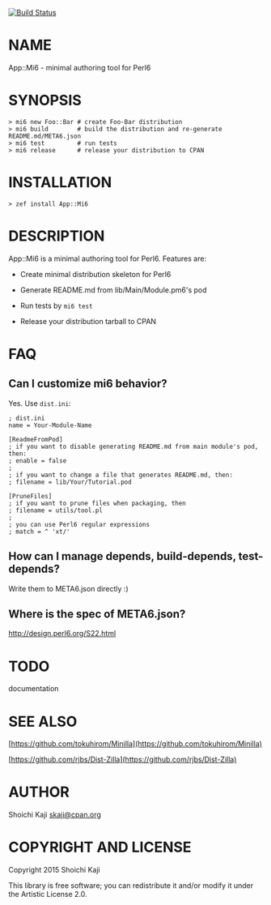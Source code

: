 [![Build Status](https://travis-ci.org/skaji/mi6.svg?branch=master)](https://travis-ci.org/skaji/mi6)

NAME
====

App::Mi6 - minimal authoring tool for Perl6

SYNOPSIS
========

    > mi6 new Foo::Bar # create Foo-Bar distribution
    > mi6 build        # build the distribution and re-generate README.md/META6.json
    > mi6 test         # run tests
    > mi6 release      # release your distribution to CPAN

INSTALLATION
============

    > zef install App::Mi6

DESCRIPTION
===========

App::Mi6 is a minimal authoring tool for Perl6. Features are:

  * Create minimal distribution skeleton for Perl6

  * Generate README.md from lib/Main/Module.pm6's pod

  * Run tests by `mi6 test`

  * Release your distribution tarball to CPAN

FAQ
===

Can I customize mi6 behavior?
-----------------------------

Yes. Use `dist.ini`:

    ; dist.ini
    name = Your-Module-Name

    [ReadmeFromPod]
    ; if you want to disable generating README.md from main module's pod, then:
    ; enable = false
    ;
    ; if you want to change a file that generates README.md, then:
    ; filename = lib/Your/Tutorial.pod

    [PruneFiles]
    ; if you want to prune files when packaging, then
    ; filename = utils/tool.pl
    ;
    ; you can use Perl6 regular expressions
    ; match = ^ 'xt/'

How can I manage depends, build-depends, test-depends?
------------------------------------------------------

Write them to META6.json directly :)

Where is the spec of META6.json?
--------------------------------

http://design.perl6.org/S22.html

TODO
====

documentation

SEE ALSO
========

[https://github.com/tokuhirom/Minilla](https://github.com/tokuhirom/Minilla)

[https://github.com/rjbs/Dist-Zilla](https://github.com/rjbs/Dist-Zilla)

AUTHOR
======

Shoichi Kaji <skaji@cpan.org>

COPYRIGHT AND LICENSE
=====================

Copyright 2015 Shoichi Kaji

This library is free software; you can redistribute it and/or modify it under the Artistic License 2.0.

